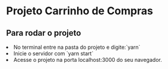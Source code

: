 # Projeto Carrinho de Compras

## Para rodar o projeto

<li>No terminal entre na pasta do projeto e digite:`yarn`</li>
<li>Inicie o servidor com `yarn start`</li>
<li>Acesse o projeto na porta localhost:3000 do seu navegador.</li>
